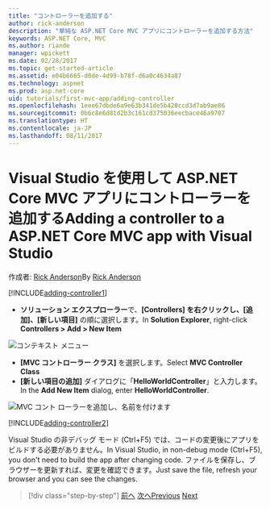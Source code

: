 ```yaml
---
title: "コントローラーを追加する"
author: rick-anderson
description: "単純な ASP.NET Core MVC アプリにコントローラーを追加する方法"
keywords: ASP.NET Core, MVC
ms.author: riande
manager: wpickett
ms.date: 02/28/2017
ms.topic: get-started-article
ms.assetid: e04b6665-d0de-4d99-b78f-d6a0c4634a87
ms.technology: aspnet
ms.prod: asp.net-core
uid: tutorials/first-mvc-app/adding-controller
ms.openlocfilehash: 1eee67dbde6a9e63b341de5b420ccd3d7ab9ae86
ms.sourcegitcommit: 0b6c8e6d81d2b3c161cd375036eecbace46a9707
ms.translationtype: HT
ms.contentlocale: ja-JP
ms.lasthandoff: 08/11/2017
---
```

# <a name="adding-a-controller-to-a-aspnet-core-mvc-app-with-visual-studio"></a><span data-ttu-id="c91f5-104">Visual Studio を使用して ASP.NET Core MVC アプリにコントローラーを追加する</span><span class="sxs-lookup"><span data-stu-id="c91f5-104">Adding a controller to a ASP.NET Core MVC app with Visual Studio</span></span>

<span data-ttu-id="c91f5-105">作成者: [Rick Anderson](https://twitter.com/RickAndMSFT)</span><span class="sxs-lookup"><span data-stu-id="c91f5-105">By [Rick Anderson](https://twitter.com/RickAndMSFT)</span></span>

[!INCLUDE[adding-controller1](../../includes/mvc-intro/adding-controller1.md)]

* <span data-ttu-id="c91f5-106">**ソリューション エクスプローラー**で、**[Controllers] を右クリックし、[追加]、[新しい項目]** の順に選択します。</span><span class="sxs-lookup"><span data-stu-id="c91f5-106">In **Solution Explorer**, right-click **Controllers > Add > New Item**</span></span>

![コンテキスト メニュー](adding-controller/_static/add_controller.png)

* <span data-ttu-id="c91f5-108">**[MVC コントローラー クラス]** を選択します。</span><span class="sxs-lookup"><span data-stu-id="c91f5-108">Select **MVC Controller Class**</span></span>
* <span data-ttu-id="c91f5-109">**[新しい項目の追加]** ダイアログに「**HelloWorldController**」と入力します。</span><span class="sxs-lookup"><span data-stu-id="c91f5-109">In the **Add New Item** dialog, enter **HelloWorldController**.</span></span>

![MVC コント ローラーを追加し、名前を付けます](adding-controller/_static/ac.png)

[!INCLUDE[adding-controller2](../../includes/mvc-intro/adding-controller2.md)]

<span data-ttu-id="c91f5-111">Visual Studio の非デバッグ モード (Ctrl+F5) では、コードの変更後にアプリをビルドする必要がありません。</span><span class="sxs-lookup"><span data-stu-id="c91f5-111">In Visual Studio, in non-debug mode (Ctrl+F5), you don't need to build the app after changing  code.</span></span> <span data-ttu-id="c91f5-112">ファイルを保存し、ブラウザーを更新すれば、変更を確認できます。</span><span class="sxs-lookup"><span data-stu-id="c91f5-112">Just save the file, refresh your browser and you can see the changes.</span></span>

>[!div class="step-by-step"]
<span data-ttu-id="c91f5-113">[前へ](start-mvc.md)
[次へ](adding-view.md)</span><span class="sxs-lookup"><span data-stu-id="c91f5-113">[Previous](start-mvc.md)
[Next](adding-view.md)</span></span>  
